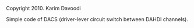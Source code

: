 Copyright 2010. Karim Davoodi

Simple code of DACS  (driver-lever circuit switch between DAHDI channels).
